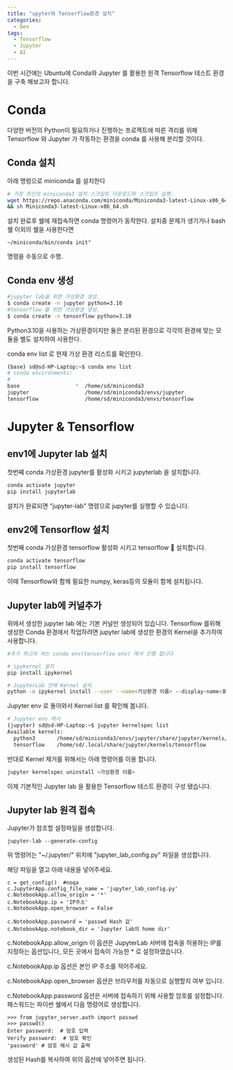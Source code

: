```yaml
---
title: "upyter와 Tensorflow환경 설치"
categories:
  - Dev
tags:
  - Tensorflow
  - Jupyter
  - AI
---
```


이번 시간에는 Ubuntu에 Conda와 Jupyter 를 활용한 원격 Tensorflow 테스트 환경을 구축 해보고자 합니다.

# Conda

다양한 버전의 Python이 필요하거나 진행하는 프로젝트에 따른 격리를 위해
Tensorflow 와 Jupyter 가 작동하는 환경을 conda 를 사용해 분리할 것이다.

## Conda 설치

아래 명령으로 miniconda 를 설치한다

```bash
# 가장 최신의 miniconda3 설치 스크립트 다운로드와 스크립트 실행.
wget https://repo.anaconda.com/miniconda/Miniconda3-latest-Linux-x86_64.sh \
&& sh Miniconda3-latest-Linux-x86_64.sh
```

설치 완료후 쉘에 재접속하면 conda 명령어가 동작한다.
설치중 문제가 생기거나 bash쉘 이외의 쉘을 사용한다면

```
~/miniconda/bin/conda init"
```

명령을 수동으로 수행.

## Conda env 생성

```bash
#jupyter lab을 위한 가상환경 생성.
$ conda create -n jupyter python=3.10
#tensorflow 를 위한 가상환경 생성.
$ conda create -n tensorflow python=3.10
```

Python3.10을 사용하는 가상환경이지만 둘은 분리된 환경으로 각각의 환경에 맞는 모듈을 별도 설치하여 사용한다.

conda env list 로 현재 가상 환경 리스트를 확인한다.

```bash
(base) sd@sd-HP-Laptop:~$ conda env list
# conda environments:
#
base                  *  /home/sd/miniconda3
jupyter                  /home/sd/miniconda3/envs/jupyter
tensorflow               /home/sd/miniconda3/envs/tensorflow
```

# Jupyter & Tensorflow

## env1에 Jupyter lab 설치

첫번째 conda 가상환경 jupyter를 활성화 시키고 jupyterlab 을 설치합니다.

```bash
conda activate jupyter
pip install jupyterlab
```

설치가 완료되면 "jupyter-lab" 명령으로 jupyter를 실행할 수 있습니다.

## env2에 Tensorflow 설치

첫번째 conda 가상환경 tensorflow 활성화 시키고 tensorflow  설치합니다.

```bash
conda activate tensorflow
pip install tensorflow
```

이때 Tensorflow와 함께 필요한 numpy, keras등의 모듈이 함께 설치됩니다.

## Jupyter lab에 커널추가

위에서 생성한 jupyter lab 에는 기본 커널만 생성되어 있습니다.
Tensorflow 를위해 생성한 Conda 환경에서 작업하려면 jupyter lab에 생성한 환경의 Kernel을 추가하여 사용합니다.

```bash
#추가 하고자 하는 conda env(tensorflow env) 에서 진행 합니다

# ipykernel 설치
pip install ipykernel

# JupyterLab 안에 Kernel 설치
python -m ipykernel install --user --name<가상환경 이름> --display-name<표시될 커널 이름>
```

Jupyter env 로 돌아와서 Kernel list 를 확인해 봅니다.

```bash
# Jupyter env 에서
(jupyter) sd@sd-HP-Laptop:~$ jupyter kernelspec list
Available kernels:
  python3       /home/sd/miniconda3/envs/jupyter/share/jupyter/kernels/python3
  tensorflow    /home/sd/.local/share/jupyter/kernels/tensorflow
```

반대로 Kernel 제거를 위해서는 아래 명령어를 이용 합니다.

```bash
jupyter kernelspec uninstall <가상환경 이름>
```

이제 기본적인 Jupyter lab 을 활용한 Tensorflow 테스트 환경이 구성 됐습니다.

## Jupyter lab 원격 접속

Jupyter가 참조할 설정파일을 생성합니다.

```
jupyter-lab --generate-config
```

위 명령어는 "~/.jupyter/" 위치에 "jupyter_lab_config.py" 파일을 생성합니다.

해당 파일을 열고 아래 내용을 넣어주세요.

```
c = get_config()  #noqa
c.JupyterApp.config_file_name = 'jupyter_lab_config.py'
c.NotebookApp.allow_origin = '*'
c.NotebookApp.ip = 'IP주소'
c.NotebookApp.open_browser = False

c.NotebookApp.password = 'passwd Hash 값'
c.NotebookApp.notebook_dir = 'Jupyter lab의 home dir'
```

c.NotebookApp.allow_origin
이 옵션은 JupyterLab 서버에 접속을 허용하는 IP를 지정하는 옵션입니다, 모든 곳에서 접속이 가능한 \* 로 설정하였습니다.

c.NotebookApp.ip
옵션은 본인 IP 주소를 적어주세요.

c.NotebookApp.open_browser
옵션은 브라우저를 자동으로 실행할지 여부 입니다.

c.NotebookApp.password
옵션은 서버에 접속하기 위해 사용할 암호를 설정합니다.
패스워드는 파이썬 쉘에서 다음 명령어로 생성합니다.

```
>>> from jupyter_server.auth import passwd
>>> passwd()
Enter password:  # 암호 입력
Verify password:  # 암호 확인
'password' # 암호 해시 값 출력
```

생성된 Hash를 복사하여 위의 옵션에 넣어주면 됩니다.
